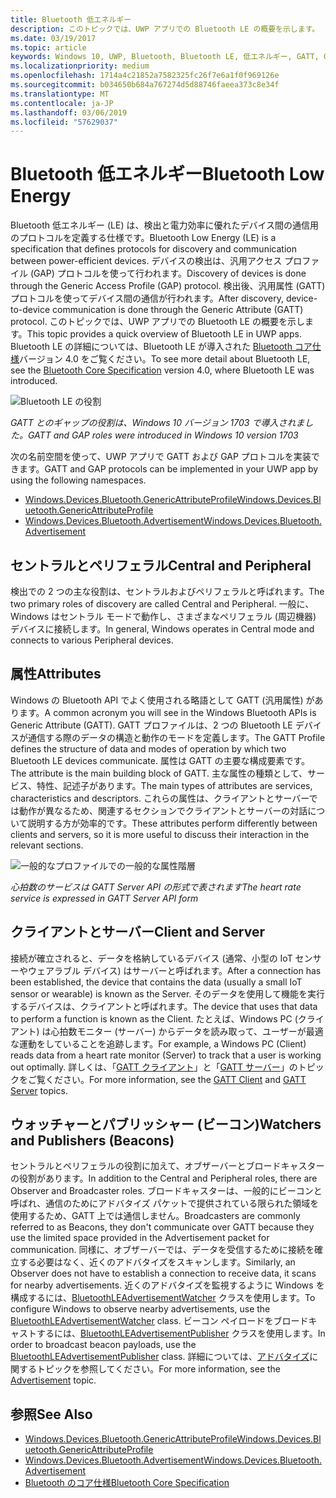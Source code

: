 ```yaml
---
title: Bluetooth 低エネルギー
description: このトピックでは、UWP アプリでの Bluetooth LE の概要を示します。
ms.date: 03/19/2017
ms.topic: article
keywords: Windows 10, UWP, Bluetooth, Bluetooth LE, 低エネルギー, GATT, GAP, セントラル, ペリフェラル, クライアント, サーバー, ウォッチャー, パブリッシャー
ms.localizationpriority: medium
ms.openlocfilehash: 1714a4c21852a7582325fc26f7e6a1f0f969126e
ms.sourcegitcommit: b034650b684a767274d5d88746faeea373c8e34f
ms.translationtype: MT
ms.contentlocale: ja-JP
ms.lasthandoff: 03/06/2019
ms.locfileid: "57629037"
---
```

# <a name="bluetooth-low-energy"></a><span data-ttu-id="2c478-104">Bluetooth 低エネルギー</span><span class="sxs-lookup"><span data-stu-id="2c478-104">Bluetooth Low Energy</span></span>
<span data-ttu-id="2c478-105">Bluetooth 低エネルギー (LE) は、検出と電力効率に優れたデバイス間の通信用のプロトコルを定義する仕様です。</span><span class="sxs-lookup"><span data-stu-id="2c478-105">Bluetooth Low Energy (LE) is a specification that defines protocols for discovery and communication between power-efficient devices.</span></span> <span data-ttu-id="2c478-106">デバイスの検出は、汎用アクセス プロファイル (GAP) プロトコルを使って行われます。</span><span class="sxs-lookup"><span data-stu-id="2c478-106">Discovery of devices is done through the Generic Access Profile (GAP) protocol.</span></span> <span data-ttu-id="2c478-107">検出後、汎用属性 (GATT) プロトコルを使ってデバイス間の通信が行われます。</span><span class="sxs-lookup"><span data-stu-id="2c478-107">After discovery, device-to-device communication is done through the Generic Attribute (GATT) protocol.</span></span> <span data-ttu-id="2c478-108">このトピックでは、UWP アプリでの Bluetooth LE の概要を示します。</span><span class="sxs-lookup"><span data-stu-id="2c478-108">This topic provides a quick overview of Bluetooth LE in UWP apps.</span></span> <span data-ttu-id="2c478-109">Bluetooth LE の詳細については、Bluetooth LE が導入された [Bluetooth コア仕様](https://www.bluetooth.com/specifications/bluetooth-core-specification)バージョン 4.0 をご覧ください。</span><span class="sxs-lookup"><span data-stu-id="2c478-109">To see more detail about Bluetooth LE, see the [Bluetooth Core Specification](https://www.bluetooth.com/specifications/bluetooth-core-specification) version 4.0, where Bluetooth LE was introduced.</span></span> 

![Bluetooth LE の役割](images/gatt-roles.png)

<span data-ttu-id="2c478-111">*GATT とのギャップの役割は、Windows 10 バージョン 1703 で導入されました。*</span><span class="sxs-lookup"><span data-stu-id="2c478-111">*GATT and GAP roles were introduced in Windows 10 version 1703*</span></span>

<span data-ttu-id="2c478-112">次の名前空間を使って、UWP アプリで GATT および GAP プロトコルを実装できます。</span><span class="sxs-lookup"><span data-stu-id="2c478-112">GATT and GAP protocols can be implemented in your UWP app by using the following namespaces.</span></span>
- [<span data-ttu-id="2c478-113">Windows.Devices.Bluetooth.GenericAttributeProfile</span><span class="sxs-lookup"><span data-stu-id="2c478-113">Windows.Devices.Bluetooth.GenericAttributeProfile</span></span>](https://docs.microsoft.com/en-us/uwp/api/windows.devices.bluetooth.genericattributeprofile)
- [<span data-ttu-id="2c478-114">Windows.Devices.Bluetooth.Advertisement</span><span class="sxs-lookup"><span data-stu-id="2c478-114">Windows.Devices.Bluetooth.Advertisement</span></span>](https://docs.microsoft.com/en-us/uwp/api/windows.devices.bluetooth.genericattributeprofile)

## <a name="central-and-peripheral"></a><span data-ttu-id="2c478-115">セントラルとペリフェラル</span><span class="sxs-lookup"><span data-stu-id="2c478-115">Central and Peripheral</span></span>
<span data-ttu-id="2c478-116">検出での 2 つの主な役割は、セントラルおよびペリフェラルと呼ばれます。</span><span class="sxs-lookup"><span data-stu-id="2c478-116">The two primary roles of discovery are called Central and Peripheral.</span></span> <span data-ttu-id="2c478-117">一般に、Windows はセントラル モードで動作し、さまざまなペリフェラル (周辺機器) デバイスに接続します。</span><span class="sxs-lookup"><span data-stu-id="2c478-117">In general, Windows operates in Central mode and connects to various Peripheral devices.</span></span> 

## <a name="attributes"></a><span data-ttu-id="2c478-118">属性</span><span class="sxs-lookup"><span data-stu-id="2c478-118">Attributes</span></span>
<span data-ttu-id="2c478-119">Windows の Bluetooth API でよく使用される略語として GATT (汎用属性) があります。</span><span class="sxs-lookup"><span data-stu-id="2c478-119">A common acronym you will see in the Windows Bluetooth APIs is Generic Attribute (GATT).</span></span> <span data-ttu-id="2c478-120">GATT プロファイルは、2 つの Bluetooth LE デバイスが通信する際のデータの構造と動作のモードを定義します。</span><span class="sxs-lookup"><span data-stu-id="2c478-120">The GATT Profile defines the structure of data and modes of operation by which two Bluetooth LE devices communicate.</span></span> <span data-ttu-id="2c478-121">属性は GATT の主要な構成要素です。</span><span class="sxs-lookup"><span data-stu-id="2c478-121">The attribute is the main building block of GATT.</span></span> <span data-ttu-id="2c478-122">主な属性の種類として、サービス、特性、記述子があります。</span><span class="sxs-lookup"><span data-stu-id="2c478-122">The main types of attributes are services, characteristics and descriptors.</span></span> <span data-ttu-id="2c478-123">これらの属性は、クライアントとサーバーでは動作が異なるため、関連するセクションでクライアントとサーバーの対話について説明する方が効率的です。</span><span class="sxs-lookup"><span data-stu-id="2c478-123">These attributes perform differently between clients and servers, so it is more useful to discuss their interaction in the relevant sections.</span></span> 

![一般的なプロファイルでの一般的な属性階層](images/gatt-service.png)

<span data-ttu-id="2c478-125">*心拍数のサービスは GATT Server API の形式で表されます*</span><span class="sxs-lookup"><span data-stu-id="2c478-125">*The heart rate service is expressed in GATT Server API form*</span></span>

## <a name="client-and-server"></a><span data-ttu-id="2c478-126">クライアントとサーバー</span><span class="sxs-lookup"><span data-stu-id="2c478-126">Client and Server</span></span>
<span data-ttu-id="2c478-127">接続が確立されると、データを格納しているデバイス (通常、小型の IoT センサーやウェアラブル デバイス) はサーバーと呼ばれます。</span><span class="sxs-lookup"><span data-stu-id="2c478-127">After a connection has been established, the device that contains the data (usually a small IoT sensor or wearable) is known as the Server.</span></span> <span data-ttu-id="2c478-128">そのデータを使用して機能を実行するデバイスは、クライアントと呼ばれます。</span><span class="sxs-lookup"><span data-stu-id="2c478-128">The device that uses that data to perform a function is known as the Client.</span></span> <span data-ttu-id="2c478-129">たとえば、Windows PC (クライアント) は心拍数モニター (サーバー) からデータを読み取って、ユーザーが最適な運動をしていることを追跡します。</span><span class="sxs-lookup"><span data-stu-id="2c478-129">For example, a Windows PC (Client) reads data from a heart rate monitor (Server) to track that a user is working out optimally.</span></span> <span data-ttu-id="2c478-130">詳しくは、「[GATT クライアント](gatt-client.md)」と「[GATT サーバー](gatt-server.md)」のトピックをご覧ください。</span><span class="sxs-lookup"><span data-stu-id="2c478-130">For more information, see the [GATT Client](gatt-client.md) and [GATT Server](gatt-server.md) topics.</span></span>

## <a name="watchers-and-publishers-beacons"></a><span data-ttu-id="2c478-131">ウォッチャーとパブリッシャー (ビーコン)</span><span class="sxs-lookup"><span data-stu-id="2c478-131">Watchers and Publishers (Beacons)</span></span>
<span data-ttu-id="2c478-132">セントラルとペリフェラルの役割に加えて、オブザーバーとブロードキャスターの役割があります。</span><span class="sxs-lookup"><span data-stu-id="2c478-132">In addition to the Central and Peripheral roles, there are Observer and Broadcaster roles.</span></span> <span data-ttu-id="2c478-133">ブロードキャスターは、一般的にビーコンと呼ばれ、通信のためにアドバタイズ パケットで提供されている限られた領域を使用するため、GATT 上では通信しません。</span><span class="sxs-lookup"><span data-stu-id="2c478-133">Broadcasters are commonly referred to as Beacons, they don't communicate over GATT because they use the limited space provided in the Advertisement packet for communication.</span></span> <span data-ttu-id="2c478-134">同様に、オブザーバーでは、データを受信するために接続を確立する必要はなく、近くのアドバタイズをスキャンします。</span><span class="sxs-lookup"><span data-stu-id="2c478-134">Similarly, an Observer does not have to establish a connection to receive data, it scans for nearby advertisements.</span></span> <span data-ttu-id="2c478-135">近くのアドバタイズを監視するように Windows を構成するには、[BluetoothLEAdvertisementWatcher](https://docs.microsoft.com/en-us/uwp/api/windows.devices.bluetooth.advertisement.bluetoothleadvertisementwatcher) クラスを使用します。</span><span class="sxs-lookup"><span data-stu-id="2c478-135">To configure Windows to observe nearby advertisements, use the [BluetoothLEAdvertisementWatcher](https://docs.microsoft.com/en-us/uwp/api/windows.devices.bluetooth.advertisement.bluetoothleadvertisementwatcher) class.</span></span> <span data-ttu-id="2c478-136">ビーコン ペイロードをブロードキャストするには、[BluetoothLEAdvertisementPublisher](https://docs.microsoft.com/en-us/uwp/api/windows.devices.bluetooth.advertisement.bluetoothleadvertisementpublisher) クラスを使用します。</span><span class="sxs-lookup"><span data-stu-id="2c478-136">In order to broadcast beacon payloads, use the [BluetoothLEAdvertisementPublisher](https://docs.microsoft.com/en-us/uwp/api/windows.devices.bluetooth.advertisement.bluetoothleadvertisementpublisher) class.</span></span> <span data-ttu-id="2c478-137">詳細については、[アドバタイズ](ble-beacon.md)に関するトピックを参照してください。</span><span class="sxs-lookup"><span data-stu-id="2c478-137">For more information, see the [Advertisement](ble-beacon.md) topic.</span></span>

## <a name="see-also"></a><span data-ttu-id="2c478-138">参照</span><span class="sxs-lookup"><span data-stu-id="2c478-138">See Also</span></span>
- [<span data-ttu-id="2c478-139">Windows.Devices.Bluetooth.GenericAttributeProfile</span><span class="sxs-lookup"><span data-stu-id="2c478-139">Windows.Devices.Bluetooth.GenericAttributeProfile</span></span>](https://docs.microsoft.com/en-us/uwp/api/windows.devices.bluetooth.genericattributeprofile)
- [<span data-ttu-id="2c478-140">Windows.Devices.Bluetooth.Advertisement</span><span class="sxs-lookup"><span data-stu-id="2c478-140">Windows.Devices.Bluetooth.Advertisement</span></span>](https://docs.microsoft.com/en-us/uwp/api/windows.devices.bluetooth.genericattributeprofile)
- [<span data-ttu-id="2c478-141">Bluetooth のコア仕様</span><span class="sxs-lookup"><span data-stu-id="2c478-141">Bluetooth Core Specification</span></span>](https://www.bluetooth.com/specifications/bluetooth-core-specification)